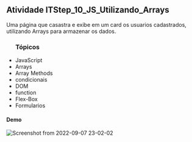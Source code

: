 <h2>Atividade ITStep_10_JS_Utilizando_Arrays</h2>
<p>Uma página que casastra e exibe em um card os usuarios cadastrados, utilizando Arrays para armazenar os dados.</p>

<ul><h3>Tópicos</h3>
<li>JavaScript</li>
<li>Arrays</li>
<li>Array Methods</li>
<li>condicionais</li>
<li>DOM</li>
<li>function</li>
<li>Flex-Box</li>
<li>Formularios</li>
</ul>

<h4>Demo</h4>

![Screenshot from 2022-09-07 23-02-02](https://user-images.githubusercontent.com/78119622/189017142-4258fd99-ad9c-4910-9492-0e6e9dd98666.png)

